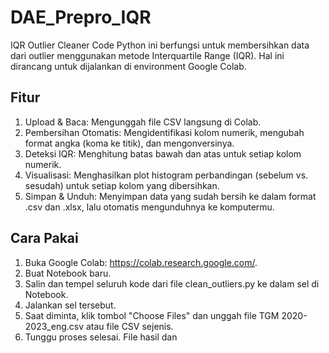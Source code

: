 # DAE_Prepro_IQR

IQR Outlier Cleaner
Code Python ini berfungsi untuk membersihkan data dari outlier menggunakan metode Interquartile Range (IQR). Hal ini dirancang untuk dijalankan di environment Google Colab.

## Fitur
1. Upload & Baca: Mengunggah file CSV langsung di Colab.
2. Pembersihan Otomatis: Mengidentifikasi kolom numerik, mengubah format angka (koma ke titik), dan mengonversinya.
3. Deteksi IQR: Menghitung batas bawah dan atas untuk setiap kolom numerik.
4. Visualisasi: Menghasilkan plot histogram perbandingan (sebelum vs. sesudah) untuk setiap kolom yang dibersihkan.
5. Simpan & Unduh: Menyimpan data yang sudah bersih ke dalam format .csv dan .xlsx, lalu otomatis mengunduhnya ke komputermu.

## Cara Pakai
1. Buka Google Colab: https://colab.research.google.com/.
2. Buat Notebook baru.
3. Salin dan tempel seluruh kode dari file clean_outliers.py ke dalam sel di Notebook.
4. Jalankan sel tersebut.
5. Saat diminta, klik tombol "Choose Files" dan unggah file TGM 2020-2023_eng.csv atau file CSV sejenis.
6. Tunggu proses selesai. File hasil dan
